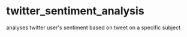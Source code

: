 # twitter_sentiment_analysis
analyses twitter user's sentiment based on tweet on a specific subject
